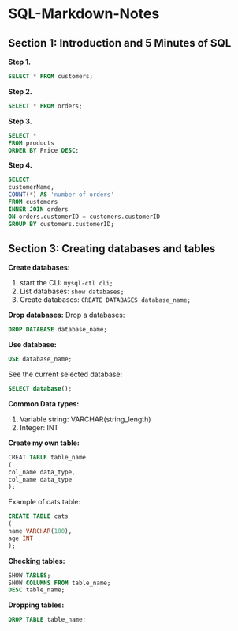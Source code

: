 # SQL-Markdown-Notes

## Section 1: Introduction and 5 Minutes of SQL

**Step 1.**
```sql
SELECT * FROM customers;
```

**Step 2.**  
```sql
SELECT * FROM orders;
```

**Step 3.**  

```sql
SELECT *
FROM products
ORDER BY Price DESC;
```


**Step 4.**
```sql
SELECT 
customerName,
COUNT(*) AS 'number of orders'
FROM customers
INNER JOIN orders
ON orders.customerID = customers.customerID
GROUP BY customers.customerID;
```

## Section 3: Creating databases and tables

**Create databases:**
1. start the CLI:
`mysql-ctl cli;`
2. List databases:
`show databases;`
3. Create databases:
`CREATE DATABASES database_name;`

**Drop databases:**
Drop a databases:
```sql
DROP DATABASE database_name;
```

**Use database:**
```sql
USE database_name;
```
See the current selected database:
```sql
SELECT database();
```


**Common Data types:**
1. Variable string:
VARCHAR(string_length)
2. Integer:
INT

**Create my own table:**
```sql
CREAT TABLE table_name
(
col_name data_type,
col_name data_type
);
```

Example of cats table:
```sql
CREATE TABLE cats
(
name VARCHAR(100),
age INT
);
```

**Checking tables:**

```sql
SHOW TABLES;
SHOW COLUMNS FROM table_name;
DESC table_name;
```

**Dropping tables:**
```sql
DROP TABLE table_name;
```
